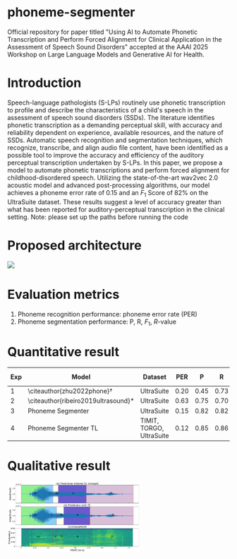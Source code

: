 # phoneme-segmenter
Official repository for paper titled "Using AI to Automate Phonetic Transcription and Perform Forced Alignment for Clinical Application in the Assessment of Speech Sound Disorders" accepted at the AAAI 2025 Workshop on Large Language Models and Generative AI for Health.

# Introduction
Speech-language pathologists (S-LPs) routinely use phonetic transcription to profile and describe the characteristics of a child's speech in the assessment of speech sound disorders (SSDs). The literature identifies phonetic transcription as a demanding perceptual skill, with accuracy and reliability dependent on experience, available resources, and the nature of SSDs. Automatic speech recognition and segmentation techniques, which recognize, transcribe, and align audio file content, have been identified as a possible tool to improve the accuracy and efficiency of the auditory perceptual transcription undertaken by S-LPs. In this paper, we propose a model to automate phonetic transcriptions and perform forced alignment for childhood-disordered speech. Utilizing the state-of-the-art wav2vec 2.0 acoustic model and advanced post-processing algorithms, our model achieves a phoneme error rate of 0.15 and an $F_1$ Score of 82\% on the UltraSuite dataset. These results suggest a level of accuracy greater than what has been reported for auditory-perceptual transcription in the clinical setting.
Note: please set up the paths before running the code

# Proposed architecture
<img src="images/phoneme_segmenter_architecture.pdf" width="300">

# Evaluation metrics
1. Phoneme recognition performance: phoneme error rate (PER)
2. Phoneme segmentation performance: P, R, $F_1$, $R$-value
 

# Quantitative result
| Exp | Model                                    | Dataset                          | PER  | P    | R    | $F_1$ | $R$-value |
|-----|------------------------------------------|----------------------------------|------|------|------|-------|-----------|
| 1   | \citeauthor{zhu2022phone}$\dagger$       | UltraSuite                       | 0.20 | 0.45 | 0.73 | 0.55  | 0.35      |
| 2   | \citeauthor{ribeiro2019ultrasound}$\ast$ | UltraSuite                       | 0.63 | 0.75 | 0.70 | 0.73  | 0.76      |
| 3   | Phoneme Segmenter                        | UltraSuite                       | 0.15 | 0.82 | 0.82 | 0.82  | 0.85      |
| 4   | Phoneme Segmenter TL                     | TIMIT, TORGO, UltraSuite         | 0.12 | 0.85 | 0.86 | 0.86  | 0.88      |

# Qualitative result
<img src="figures/fig_01M_BL1_003A_ORANGE_no_TL_TL_comparison.pdf" width="300">
